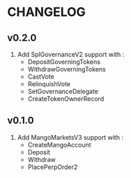 # CHANGELOG

## v0.2.0

1. Add SplGovernanceV2 support with :
   - DepositGoverningTokens
   - WithdrawGoverningTokens
   - CastVote
   - RelinquishVote
   - SetGovernanceDelegate
   - CreateTokenOwnerRecord

## v0.1.0

1. Add MangoMarketsV3 support with :
   - CreateMangoAccount
   - Deposit
   - Withdraw
   - PlacePerpOrder2
